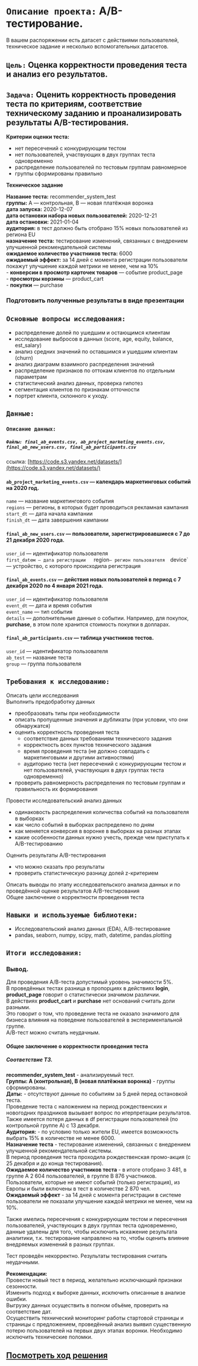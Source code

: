 # `Описание проекта:` A/B-тестирование.     
В вашем распоряжении есть датасет с действиями пользователей, техническое задание и несколько вспомогательных датасетов.  

## `Цель:` Оценка корректности проведения теста и анализ его результатов.  

## `Задача:` Оценить корректность проведения теста по критериям, соответствие техническому заданию и проанализировать результаты A/B-тестирования.  
**Критерии оценки теста:**  
  
- нет пересечений с конкурирующим тестом   
- нет пользователей, участвующих в двух группах теста одновременно  
- распределение пользователей по тестовым группам равномерное   
- группы сформированы правильно

**Техническое задание**  

**Название теста:** recommender_system_test  
**группы:** А — контрольная, B — новая платёжная воронка  
**дата запуска:** 2020-12-07  
**дата остановки набора новых пользователей:** 2020-12-21  
**дата остановки:** 2021-01-04  
**аудитория:** в тест должно быть отобрано 15% новых пользователей из региона EU  
**назначение теста:** тестирование изменений, связанных с внедрением улучшенной рекомендательной системы  
**ожидаемое количество участников теста:** 6000  
**ожидаемый эффект:** за 14 дней с момента регистрации пользователи покажут улучшение каждой метрики не менее, чем на 10%  
    - **конверсии в просмотр карточек товаров** — событие product_page  
    - **просмотры корзины** — product_cart  
    - **покупки** — purchase    

### Подготовить полученные результаты в виде презентации

## `Основные вопросы исследования:` 
 - распределение долей по ушедшим и остающимся клиентам  
 - исследование выбросов в данных (score, age, equity, balance, est_salary)  
 - анализ средних значений по оставшимся и ушедшим клиентам (churn)  
 - анализ диаграмм взаимного распределения значений  
 - распределение признаков по оттокам клиентов по отдельным параметрам  
 - статистический анализ данных, проверка гипотез
 - сегментация клиентов по признакам отточности
 - портрет клиента, склонного к уходу.  
  
## `Данные:` 

  ### `Описание данных:`   
     
 ##### `Файлы: final_ab_events.csv, ab_project_marketing_events.csv, final_ab_new_users.csv, final_ab_participants.csv`
 ссылка: [https://code.s3.yandex.net/datasets/](https://code.s3.yandex.net/datasets/)  

#### `ab_project_marketing_events.csv` — календарь маркетинговых событий на 2020 год.  
  
`name` — название маркетингового события  
`regions` — регионы, в которых будет проводиться рекламная кампания  
`start_dt` — дата начала кампании  
`finish_dt` — дата завершения кампании        
  
    
#### `final_ab_new_users.csv` — пользователи, зарегистрировавшиеся с 7 до 21 декабря 2020 года.  
  
`user_id` — идентификатор пользователя  
`first_dateм — дата регистрации  
`region` — регион пользователя  
`device` — устройство, с которого происходила регистрация  
  
    
#### `final_ab_events.csv` — действия новых пользователей в период с 7 декабря 2020 по 4 января 2021 года.  
  
`user_id` — идентификатор пользователя  
`event_dt` — дата и время события  
`event_name` — тип события  
`details` — дополнительные данные о событии. Например, для покупок, **purchase**, в этом поле хранится стоимость покупки в долларах.   
  
    
#### `final_ab_participants.csv` — таблица участников тестов.  
  
`user_id` — идентификатор пользователя  
`ab_test` — название теста  
`group` — группа пользователя   

## `Требования к исследованию:`  

Описать цели исследования     
Выполнить предобработку данных  
   - преобразовать типы при необходимости  
   - описать пропущенные значения и дубликаты (при условии, что они обнаружатся)  
   - оценить корректность проведения теста  
        - соответствие данных требованиям технического задания  
        - корректность всех пунктов технического задания  
        - время проведения теста (не должно совпадать с маркетинговыми и другими активностями)  
        - аудиторию теста (нет пересечений с конкурирующим тестом и нет пользователей, участвующих в двух группах теста одновременно)  
   - проверить равномерность распределения по тестовым группам и правильность их формирования
       
Провести исследовательский анализ данных  
   - одинаковость распределения количества событий на пользователя в выборках  
   - как число событий в выборках распределено по дням    
   - как меняется конверсия в воронке в выборках на разных этапах  
   - какие особенности данных нужно учесть, прежде чем приступать к A/B-тестированию
        
Оценить результаты A/B-тестирования  
   - что можно сказать про результаты  
   - проверить статистическую разницу долей z-критерием
       
Описать выводы по этапу исследовательского анализа данных и по проведённой оценке результатов A/B-тестирования  
Общее заключение о корректности проведения теста    
 
## `Навыки и используемые библиотеки:`

- Исследовательский анализ данных (EDA), А/В-тестирование  
- pandas, seaborn, numpy, scipy, math, datetime, pandas.plotting 

## `Итоги исследования:`

### Вывод.  
Для проведения А/В-теста допустимый уровень значимости 5%.  
В проведённых тестах разница в пропорциях в действиях **login**, **product_page** говорит о статистически значимом различии.  
В действиях **product_cart** и **purchase**   нет оснований считать доли разными.  
Это говорит о том, что проведение теста не оказало значимого для бизнеса влияния на поведение пользователей в экспериментальной группе.  
А/В-тест можно считать неудачным.  

#### Общее заключение о корректности проведения теста  

##### **Соответствие ТЗ.**  
  
**recommender_system_test** - анализируемый тест.  
**Группы: А (контрольная), B (новая платёжная воронка)** - группы сформированы.    
**Даты:** - отсутствуют данные по событиям за 5 дней перед остановкой теста.  
Проведение теста с наложением на период рождественских и новогодних праздников вызывает вопрос по итерпретации результатов.  
Также имеется потеря данных в df регистрации пользователей (по контрольной группе А) с 13 декабря.  
**Аудитория:** - по условию только жители EU, имеется возможность выбрать 15% в количестве не менее 6000.   
**Назначение теста** - тестирование изменений, связанных с внедрением улучшенной рекомендательной системы.  
В период проведения теста проходила рождественская промо-акция (с 25 декабря и до конца тестирования).  
**Ожидаемое количество участников теста** - в итоге отобрано 3 481, в группе А 2 604 пользователей, в группе В 876 участников.  
Пользователи, которые не имеют событий (только регистрация), из Европы и были включены в тест в количестве 2 870 чел.  
**Ожидаемый эффект** - за 14 дней с момента регистрации в системе пользователи не показали улучшение каждой метрики не менее, чем на 10%.

Также имелись пересечения с конкурирующим тестом и пересечения пользователей, участвующих в двух группах теста одновременно, данные удалены для того, чтобы исключить искажение результата аналитики, т.к. тестирование направлено на то, чтобы оценить влияние внедряемых изменений в разных группах.  
  
Тест проведён некорректно. Результаты тестирования считать неудачными.

**Рекомендации:**  
Провести новый тест в период, желательно исключающий признаки сезонности.  
Изменить подход к выборке данных, исключить описанные в анализе ошибки.  
Выгрузку данных осуществить в полном объёме, проверить на соответствие дат.  
Осуществить технический мониторинг работы стартовой страницы и страницы с предложением, проведённый анализ выявил существенную потерю пользователей на первых двух этапах воронки. Необходимо исключить технические поломки.    

##  [Посмотреть ход решения](https://github.com/Alla-Kuhtenko/Portfolio_YP/blob/main/A_B-testing/A_B-testing.ipynb)
